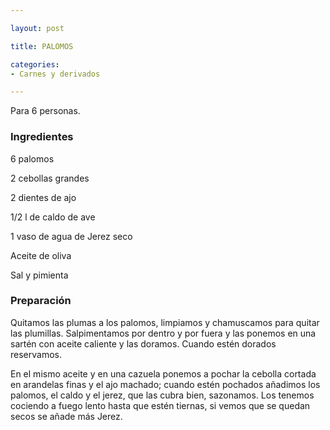 ```yaml
---

layout: post

title: PALOMOS

categories:
- Carnes y derivados

---
```


Para 6 personas.

<h3>Ingredientes</h3>

6 palomos

2 cebollas grandes

2 dientes de ajo

1/2 l de caldo de ave

1 vaso de agua de Jerez seco

Aceite de oliva

Sal y pimienta

<h3>Preparación</h3>

Quitamos las plumas a los palomos, limpiamos y chamuscamos para quitar las plumillas. Salpimentamos por dentro y por fuera y las ponemos en una sartén con aceite caliente y las doramos. Cuando estén dorados reservamos.

En el mismo aceite y en una cazuela ponemos a pochar la cebolla cortada en arandelas finas y el ajo machado; cuando estén pochados añadimos los palomos, el caldo y el jerez, que las cubra bien, sazonamos. Los tenemos cociendo a fuego lento hasta que estén tiernas, si vemos que se quedan secos se añade más Jerez.
